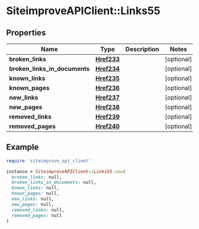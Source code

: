 # SiteimproveAPIClient::Links55

## Properties

| Name | Type | Description | Notes |
| ---- | ---- | ----------- | ----- |
| **broken_links** | [**Href233**](Href233.md) |  | [optional] |
| **broken_links_in_documents** | [**Href234**](Href234.md) |  | [optional] |
| **known_links** | [**Href235**](Href235.md) |  | [optional] |
| **known_pages** | [**Href236**](Href236.md) |  | [optional] |
| **new_links** | [**Href237**](Href237.md) |  | [optional] |
| **new_pages** | [**Href238**](Href238.md) |  | [optional] |
| **removed_links** | [**Href239**](Href239.md) |  | [optional] |
| **removed_pages** | [**Href240**](Href240.md) |  | [optional] |

## Example

```ruby
require 'siteimprove_api_client'

instance = SiteimproveAPIClient::Links55.new(
  broken_links: null,
  broken_links_in_documents: null,
  known_links: null,
  known_pages: null,
  new_links: null,
  new_pages: null,
  removed_links: null,
  removed_pages: null
)
```

